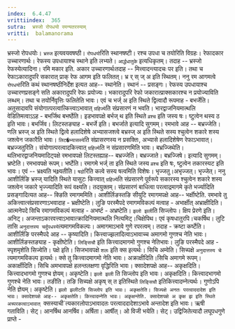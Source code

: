 ```yaml
---
index:  6.4.47
vrittiindex:  365
sutra:  भ्रस्जो रोपधयो रमन्यतरस्याम्
vritti:  balamanorama 
---
```


भ्रस्जो रोपधयोः। `भ्रस्ज` इत्यवयवषष्ठी। `रोपधयो`रिति स्थानषष्टी। रश्च उपधा च तयोरिति विग्रहः। रेफादकार उच्चारणार्थः। रेफस्य उपधायाश्च स्थाने इति लभ्यते। `आर्द्धधातुके` इत्यधिकृतम्। तदाह -- भ्रस्जो रेफस्येत्यादिना। रमि मकार इति. अकार उच्चारणार्थःतदाह -- मित्त्वादन्त्यादचः पर इति। तथा च रेफाऽकारादुपरि सकारात् प्राक् रेफ आगम इति फलितत्। भ्र र् स् ज् अ इति स्थितम्। ननु रम आगमत्वे `रोपधयो`रिति कथं स्थानषष्ठीनिर्देश इत्यत आह-- स्थानेति। स्थानं -- प्रसङ्गः। रेफस्य उपधायाश्च उच्चारणप्रसङ्गे सति अकारादुपरि रेफः प्रयोज्यः। भकारादुपरि रेफो जकारात्प्राक्सकारश्च न प्रयोज्याविति लब्धम्। तथा च तयोर्निवृत्तिः फलितेति भावः। एवं च भर्ज् अ इति स्थिते द्वित्वादौ रूपमाह - बभर्जेति।अतुसादावपि संयोगात्परत्वात्कित्त्वाऽभावात् `ग्रहिज्ये`ति संप्रसारणं न भवति। भारद्वाजनियमात्थलि वेडितिमत्वाऽऽह - बभर्जिथ बभर्ष्ठेति। इडभावपक्षे बर्भज् थ इति स्थिते `व्रश्च` इति जस्य षः। ष्टुत्वेन थस्य ठ इति भावः। बभर्जिव। लिटस्तङ्याह - बभर्जे इति। बभर्जाते इत्यादि सुगमम्। रमभावे आह -- बभ्रज्जेति। णलि भ्रस्ज् अ इति स्थिते द्वित्वे हलादिशेषे अभ्यासजश्त्वे बभ्रस्ज् अ इति स्थिते सस्य श्चुत्वेन शकारे शस्य जश्त्वेन जकारैति भावः। `लिट�भ्यासस्ये`ति संप्रासरणस्य न प्रसक्तिः, अभ्यासे हलादिशेषेण रेफाऽभावात्। बभ्रज्जतुरिति। संयोगात्परत्वादकित्त्वात् `ग्रहिज्ये`ति न संप्रसारणमिति भावः। बभ्रज्जिथेति। थलिभारद्वाजनियमादिट्पक्षे रमभावपक्षे लिटस्तह्याह-- बभ्रज्जेति। बभ्रज्जाते। बभ्रज्जिषे। इत्यादि सुगमम्। भ्रष्टेति। रमभावपक्षे रूपम्। भर्ष्टेति। रमागमे भर्ज् ता इति स्थिते जस्य `व्रश्च` इति षः, ष्टुत्वेन तकारस्यट इति भावः। एवं -- भ्रक्ष्यति भक्ष्र्यतीति। `षढो`रिति कत्वे सस्य षत्वमिति विशेषः। भृज्जतु।अभृज्जत्। भृज्जेत्। ननु आशीर्लिङि भ्रस्ज् यादिति स्थिते यासुटः कित्त्वात् `ग्रहिज्ये`ति संप्रसारणे पूर्वरूपे सकारस्य श्चुत्वेन शकारे शस्य जश्त्वेन जकारे भृज्ज्यादिति रूपं वक्ष्यति। तदयुक्तम्। संप्रसारणं बाधित्वा परत्वाद्रमागमे कृते भर्ज्यादिति प्रसङ्गादित्यत आह-- क्ङिति रमागममिति। आशीर्लिङस्तङि सीयुटि रमागमपक्षे आह-- भर्क्षीष्टेति. रमभावे तु अकित्त्वात्संप्रसारणाऽभवादाह - भ्रक्षीष्टेति। लुङि परस्मैपदे रमागमविकल्पं मत्वाह - अभार्क्षीत् अभ्राक्षीदिति। आत्मनेपदे सिचि रमागमविकल्पं मत्वाह - अभर्ष्ट - अभ्रष्टेति। `झलो झली`ति सिज्लोपः। क्षिप प्रेरणे इति। अनिट्। अजन्ताऽकारवत्त्वाऽभावात्क्रादिनियमात्थलि नित्यमिट्।चिक्षेपिथ। एवं कृषधातुरपि।चकर्षिथ। लुटि तासि `अनुदात्तस्य चर्दुपधस्ये`त्यमागमविकल्पः। अमागमाऽभावे गुणे रपरत्वम्। तदाह - क्रष्टा कर्ष्टेति। आशीर्लिङि परस्मैपदे आह -- कृष्यादिति। कित्त्वाज्झलादित्वाऽभावाच्च अमागमो गुणश्च नेति भावः। आशीर्लिङस्तङ्याह - कृक्षीष्टेति। `लिङ्सिचौ` इति कित्त्वादमागमो गुणश्च नेतिभावः। लुङि परस्मैपदे आह - स्पृशमृशेति सिज्वेति। पक्षे इति। सिजभावपक्षे `शलः` इति क्स इत्यर्थः। सिचि अम्वेति। सिच्पक्षे `अनुदात्तस्य चे` त्यमागमविकल्प इत्यर्थः। क्से तु कित्त्वादमागमो नेति भावः। अक्राक्षीदिति।सिचि अमागमे रूपम्। अकार्क्षीदिति। सिचि अमभावपक्षे हलन्तलक्षणा वृद्धिरिति भावः। क्सादेशपक्षे आह-- अकृक्षदिति। कित्त्वादभागमो गुणश्च ज्ञेयम्। अकृष्टेति। `झलो झली` ति सिज्लोप इति भावः। अकृक्षदिति। कित्त्वादभागमो गुणश्चे नेति भावः। तङीति। तङि सिच्पक्षे अकृष् स् त इतिस्थिते `लिङ्सिचौ` इतिकित्त्वादम्नेत्यर्थः। गुणोऽपि नेति ज्ञेयम्। अकृष्टेति। `झलो झलीटति सिज्लोप इति भावः। अकृक्षतेति। सिज्पक्षे अनतः परत्वाददादेश इति भावः। क्सादेशपक्षे आह-- अकृक्षतेति। कित्त्वादम्नेति भावः। अकृक्षन्तेति. क्सादेशपक्षे अ कृक्ष झ इति स्थिते अच्परकत्वाऽभावात् `क्सस्याची`त्यकारलोपाऽभावादतः परत्वाददादेशाऽभावे अन्तादेश इति भावः। ऋषी गताविति। सेट्। आनर्षिथ आनर्षिव। अर्षिता। आर्षीत्। ओ विजी भयेति। सेट्। उद्विजितेत्यादौ लघूपधगुणे प्राप्ते -


